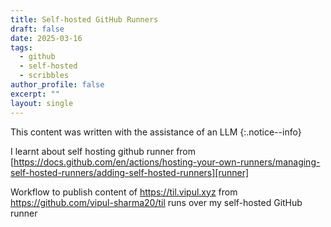 ```yaml
---
title: Self-hosted GitHub Runners
draft: false
date: 2025-03-16
tags:
  - github
  - self-hosted
  - scribbles
author_profile: false
excerpt: ""
layout: single
---
```


This content was written with the assistance of an LLM
{:.notice--info}

I learnt about self hosting github runner from [https://docs.github.com/en/actions/hosting-your-own-runners/managing-self-hosted-runners/adding-self-hosted-runners][runner]

Workflow to publish content of https://til.vipul.xyz from https://github.com/vipul-sharma20/til runs over my self-hosted GitHub runner

[runner]: https://docs.github.com/en/actions/hosting-your-own-runners/managing-self-hosted-runners/adding-self-hosted-runners
